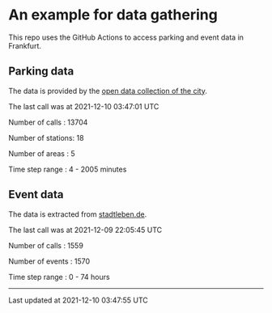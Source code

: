 # An example for data gathering

This repo uses the GitHub Actions to access parking and event data in Frankfurt.

## Parking data
The data is provided by the [open data collection of the city](https://www.offenedaten.frankfurt.de/).

The last call was at 2021-12-10 03:47:01 UTC

Number of calls   : 13704

Number of stations:    18

Number of areas   :     5

Time step range   :     4 -  2005 minutes


## Event data
The data is extracted from [stadtleben.de](https://stadtleben.de/frankfurt/).

The last call was at 2021-12-09 22:05:45 UTC

Number of calls   : 1559

Number of events  : 1570

Time step range   :    0 -   74 hours


----

Last updated at 2021-12-10 03:47:55 UTC
